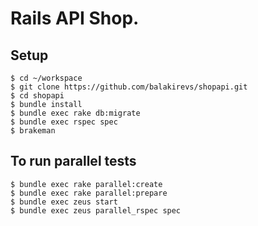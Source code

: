 # Rails API Shop.

## Setup

```
$ cd ~/workspace
$ git clone https://github.com/balakirevs/shopapi.git
$ cd shopapi
$ bundle install
$ bundle exec rake db:migrate
$ bundle exec rspec spec
$ brakeman
```
## To run parallel tests
```
$ bundle exec rake parallel:create
$ bundle exec rake parallel:prepare
$ bundle exec zeus start
$ bundle exec zeus parallel_rspec spec
```